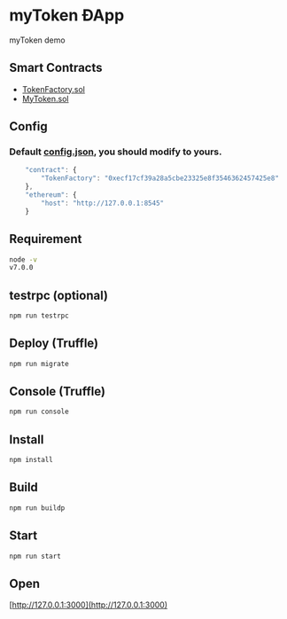 # myToken ÐApp
myToken demo

## Smart Contracts
* [TokenFactory.sol](https://github.com/hcmlinj/mytoken-dapp/blob/master/contracts/TokenFactory.sol)
* [MyToken.sol](https://github.com/hcmlinj/mytoken-dapp/blob/master/contracts/MyToken.sol)

## Config
### Default [config.json](https://github.com/hcmlinj/mytoken-dapp/blob/master/config.json), you should modify to yours.
```js
    "contract": {
        "TokenFactory": "0xecf17cf39a28a5cbe23325e8f3546362457425e8"
    },
    "ethereum": {
        "host": "http://127.0.0.1:8545"
    }
```

## Requirement
```bash
node -v
v7.0.0
```

## testrpc (optional)
```bash
npm run testrpc
```

## Deploy (Truffle)
```bash
npm run migrate
```

## Console (Truffle)
```bash
npm run console
```

## Install
```bash
npm install
```

## Build
```bash
npm run buildp
```

## Start
```bash
npm run start
```

## Open
[http://127.0.0.1:3000](http://127.0.0.1:3000)